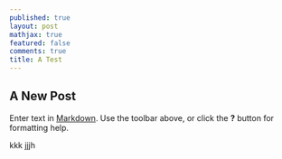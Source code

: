 ```yaml
---
published: true
layout: post
mathjax: true
featured: false
comments: true
title: A Test
---
```

## A New Post

Enter text in [Markdown](http://daringfireball.net/projects/markdown/). Use the toolbar above, or click the **?** button for formatting help.

kkk jjjh